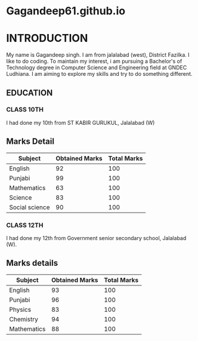 # Gagandeep61.github.io


# **INTRODUCTION** #
My name is Gagandeep singh. I am from jalalabad (west), District Fazilka. I like to do coding. To maintain my interest, i am pursuing a Bachelor's of Technology degree in Computer Science and Engineering field at GNDEC Ludhiana. I am aiming to explore my skills and try to do something different.

## **EDUCATION** ##
### **CLASS 10TH** ###

I had done my 10th from ST KABIR GURUKUL, Jalalabad (W) 

## **Marks Detail** ##

| Subject | Obtained Marks | Total Marks |
|---|---|---|
| English | 92 | 100 |
| Punjabi| 99 | 100 |
| Mathematics| 63 | 100 |
| Science | 83 | 100 |
| Social science| 90 | 100 |

### **CLASS 12TH** ###

I had done my 12th from Government senior secondary school, Jalalabad (W).

## **Marks details** ##

| Subject | Obtained Marks | Total Marks |
|---|---|---|
| English | 93 | 100 |
| Punjabi | 96 | 100 | 
| Physics | 83 | 100 |
| Chemistry | 94 | 100 |
| Mathematics | 88 | 100 |
